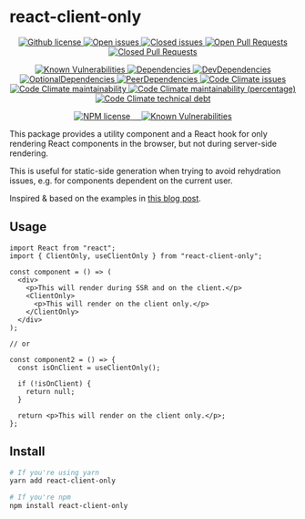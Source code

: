 # react-client-only

<!-- Github -->

<p align="center">
  <!-- License -->
  <a href="https://github.com/gfmio/react-client-only/blob/master/LICENSE">
    <img src="https://img.shields.io/github/license/gfmio/react-client-only.svg" alt="Github license" title="Github license" />
  </a>
  
  <!-- Open issues -->
  <a href="https://github.com/gfmio/react-client-only/issues">
    <img src="https://img.shields.io/github/issues/gfmio/react-client-only.svg" alt="Open issues" title="Open issues" /
  </a>
  
  <!-- Closed issues -->
  <a href="https://github.com/gfmio/react-client-only/issues?utf8=✓&q=is%3Aissue+is%3Aclosed">
    <img src="https://img.shields.io/github/issues-closed/gfmio/react-client-only.svg" alt="Closed issues" title="Closed issues" />
  </a>
  
  <!-- Open Pull Requests -->
  <a href="https://github.com/gfmio/react-client-only/pulls">
    <img src="https://img.shields.io/github/issues-pr/gfmio/react-client-only.svg" alt="Open Pull Requests" title="Open Pull Requests" />
  </a>
  
  <!-- Closed Pull Requests -->
  <a href="https://github.com/gfmio/react-client-only/pulls?utf8=✓&q=is%3Apr+is%3Aclosed">
    <img src="https://img.shields.io/github/issues-pr-closed/gfmio/react-client-only.svg" alt="Closed Pull Requests" title="Closed Pull Requests" />
  </a>
</p>

<!-- Build & test tools -->

<p align="center">
  <!-- Snyk -->
  <a href="https://snyk.io/test/github/gfmio/react-client-only?targetFile=package.json">
    <img src="https://img.shields.io/snyk/vulnerabilities/github/gfmio/react-client-only.svg" alt="Known Vulnerabilities" title="Known Vulnerabilities">
  </a>

  <!-- David -->
  <a href="#">
    <img src="https://img.shields.io/david/gfmio/react-client-only.svg" alt="Dependencies" title="Dependencies" />
  </a>
  <a href="#">
    <img src="https://img.shields.io/david/dev/gfmio/react-client-only.svg" alt="DevDependencies" title="DevDependencies" />
  </a>
  <a href="#">
    <img src="https://img.shields.io/david/optional/gfmio/react-client-only.svg" alt="OptionalDependencies" title="OptionalDependencies" />
  </a>
  <a href="#">
    <img src="https://img.shields.io/david/peer/gfmio/react-client-only.svg" alt="PeerDependencies" title="PeerDependencies" />
  </a>

  <!-- Code Climate -->
  <a href="https://codeclimate.com/github/gfmio/react-client-only/issues">
    <img src="https://img.shields.io/codeclimate/issues/gfmio/react-client-only.svg" alt="Code Climate issues" title="Code Climate issues" />
  </a>
  <a href="https://codeclimate.com/github/gfmio/react-client-only/maintainability">
    <img src="https://img.shields.io/codeclimate/maintainability/gfmio/react-client-only.svg" alt="Code Climate maintainability" title="Code Climate maintainability" />
  </a>
  <a href="https://codeclimate.com/github/gfmio/react-client-only/maintainability">
    <img src="https://img.shields.io/codeclimate/maintainability-percentage/gfmio/react-client-only.svg" alt="Code Climate maintainability (percentage)" title="Code Climate maintainability (percentage)" />
  </a>
  <a href="https://codeclimate.com/github/gfmio/react-client-only">
    <img src="https://img.shields.io/codeclimate/tech-debt/gfmio/react-client-only.svg" alt="Code Climate technical debt" title="Code Climate technical debt" />
  </a>
</p>

<!-- NPM shields -->

<p align="center">
  <a href="https://www.npmjs.com/package/react-client-only">
    <img src="https://img.shields.io/npm/l/react-client-only.svg" alt="NPM license" title="NPM license" />
  </a>
  <a href="https://www.npmjs.com/package/react-client-only">
    <img src="https://img.shields.io/npm/v/react-client-only.svg" alt="" title="" />
  </a>
  <a href="https://www.npmjs.com/package/react-client-only">
    <img src="https://img.shields.io/npm/dw/react-client-only.svg" alt="" title="" />
  </a>
  <a href="https://www.npmjs.com/package/react-client-only">
    <img src="https://img.shields.io/bundlephobia/minzip/react-client-only.svg" alt="" title="" />
  </a>
  <a href="https://www.npmjs.com/package/react-client-only">
    <img src="https://img.shields.io/npm/types/react-client-only.svg" alt="" title="" />
  </a>
  
  <a href="#">
    <img src="https://img.shields.io/snyk/vulnerabilities/npm/react-client-only.svg" alt="Known Vulnerabilities" title="Known Vulnerabilities">
  </a>  
</p>

This package provides a utility component and a React hook for only rendering React components in the browser, but not during server-side rendering.

This is useful for static-side generation when trying to avoid rehydration issues, e.g. for components dependent on the current user.

Inspired & based on the examples in [this blog post](https://joshwcomeau.com/react/the-perils-of-rehydration).

## Usage

```tsx
import React from "react";
import { ClientOnly, useClientOnly } from "react-client-only";

const component = () => (
  <div>
    <p>This will render during SSR and on the client.</p>
    <ClientOnly>
      <p>This will render on the client only.</p>
    </ClientOnly>
  </div>
);

// or

const component2 = () => {
  const isOnClient = useClientOnly();

  if (!isOnClient) {
    return null;
  }

  return <p>This will render on the client only.</p>;
};
```

## Install

```sh
# If you're using yarn
yarn add react-client-only

# If you're npm
npm install react-client-only
```
